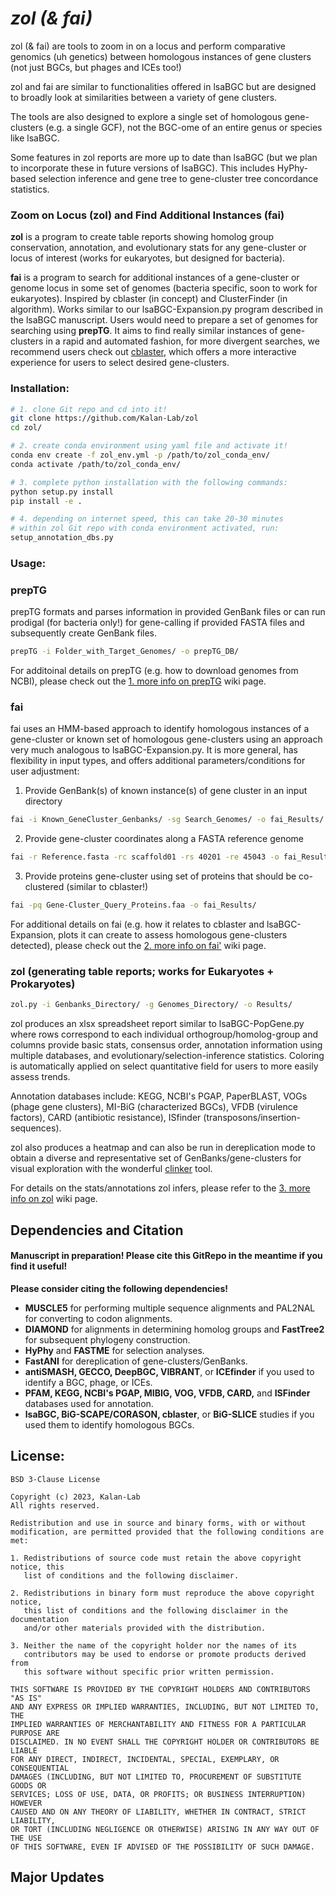 # *zol (& fai)*

zol (& fai) are tools to zoom in on a locus and perform comparative genomics (uh genetics) between homologous instances of gene clusters (not just BGCs, but phages and ICEs too!)

zol and fai are similar to functionalities offered in lsaBGC but are designed to broadly look at similarities between a variety of gene clusters.

The tools are also designed to explore a single set of homologous gene-clusters (e.g. a single GCF), not the BGC-ome of an entire genus or species like lsaBGC.

Some features in zol reports are more up to date than lsaBGC (but we plan to incorporate these in future versions of lsaBGC). This includes HyPhy-based selection inference and gene tree to gene-cluster tree concordance statistics.

### Zoom on Locus (zol) and Find Additional Instances (fai)

**zol** is a program to create table reports showing homolog group conservation, annotation, and evolutionary stats for any gene-cluster or locus of interest (works for eukaryotes, but designed for bacteria).

**fai** is a program to search for additional instances of a gene-cluster or genome locus in some set of genomes (bacteria specific, soon to work for eukaryotes). Inspired by cblaster (in concept) and ClusterFinder (in algorithm). Works similar to our lsaBGC-Expansion.py program described in the lsaBGC manuscript. Users would need to prepare a set of genomes for searching using **prepTG**. It aims to find really similar instances of gene-clusters in a rapid and automated fashion, for more divergent searches, we recommend users check out [cblaster](https://github.com/gamcil/cblaster), which offers a more interactive experience for users to select desired gene-clusters.

### Installation:

```bash
# 1. clone Git repo and cd into it!
git clone https://github.com/Kalan-Lab/zol
cd zol/

# 2. create conda environment using yaml file and activate it!
conda env create -f zol_env.yml -p /path/to/zol_conda_env/
conda activate /path/to/zol_conda_env/

# 3. complete python installation with the following commands:
python setup.py install
pip install -e .

# 4. depending on internet speed, this can take 20-30 minutes
# within zol Git repo with conda environment activated, run:
setup_annotation_dbs.py
```

### Usage:

### prepTG

prepTG formats and parses information in provided GenBank files or can run prodigal (for bacteria only!) for gene-calling if provided FASTA files and subsequently create GenBank files.

```bash
prepTG -i Folder_with_Target_Genomes/ -o prepTG_DB/
```

For additoinal details on prepTG (e.g. how to download genomes from NCBI), please check out the [1. more info on prepTG]() wiki page.

### fai

fai uses an HMM-based approach to identify homologous instances of a gene-cluster or known set of homologous gene-clusters using an approach very much analogous to lsaBGC-Expansion.py. It is more general, has flexibility in input types, and offers additional parameters/conditions for user adjustment:

1. Provide GenBank(s) of known instance(s) of gene cluster in an input directory

```bash
fai -i Known_GeneCluster_Genbanks/ -sg Search_Genomes/ -o fai_Results/
```

2. Provide gene-cluster coordinates along a FASTA reference genome 

```bash
fai -r Reference.fasta -rc scaffold01 -rs 40201 -re 45043 -o fai_Results/
```

3. Provide proteins gene-cluster using set of proteins that should be co-clustered (similar to cblaster!)

```bash
fai -pq Gene-Cluster_Query_Proteins.faa -o fai_Results/
```

For additional details on fai (e.g. how it relates to cblaster and lsaBGC-Expansion, plots it can create to assess homologous gene-clusters detected), please check out the [2. more info on fai']() wiki page.

### zol (generating table reports; works for Eukaryotes + Prokaryotes)

```bash
zol.py -i Genbanks_Directory/ -g Genomes_Directory/ -o Results/
```

zol produces an xlsx spreadsheet report similar to lsaBGC-PopGene.py where rows correspond to each individual orthogroup/homolog-group and columns provide basic stats, consensus order, annotation information using multiple databases, and evolutionary/selection-inference statistics. Coloring is automatically applied on select quantitative field for users to more easily assess trends.

Annotation databases include: KEGG, NCBI's PGAP, PaperBLAST, VOGs (phage gene clusters), MI-BiG (characterized BGCs), VFDB (virulence factors), CARD (antibiotic resistance), ISfinder (transposons/insertion-sequences).

zol also produces a heatmap and can also be run in dereplication mode to obtain a diverse and representative set of GenBanks/gene-clusters for visual exploration with the wonderful [clinker](https://github.com/gamcil/clinker) tool. 

For details on the stats/annotations zol infers, please refer to the [3. more info on zol]() wiki page.

## Dependencies and Citation

#### Manuscript in preparation! Please cite this GitRepo in the meantime if you find it useful!

**Please consider citing the following dependencies!**
* **MUSCLE5** for performing multiple sequence alignments and PAL2NAL for converting to codon alignments.
* **DIAMOND** for alignments in determining homolog groups and **FastTree2** for subsequent phylogeny construction.
* **HyPhy** and **FASTME** for selection analyses.
* **FastANI** for dereplication of gene-clusters/GenBanks.
* **antiSMASH, GECCO, DeepBGC, VIBRANT**, or **ICEfinder** if you used to identify a BGC, phage, or ICEs.
* **PFAM, KEGG, NCBI's PGAP, MIBIG, VOG, VFDB, CARD,** and **ISFinder** databases used for annotation. 
* **lsaBGC, BiG-SCAPE/CORASON, cblaster**, or **BiG-SLICE** studies if you used them to identify homologous BGCs.

## License:

```
BSD 3-Clause License

Copyright (c) 2023, Kalan-Lab
All rights reserved.

Redistribution and use in source and binary forms, with or without
modification, are permitted provided that the following conditions are met:

1. Redistributions of source code must retain the above copyright notice, this
   list of conditions and the following disclaimer.

2. Redistributions in binary form must reproduce the above copyright notice,
   this list of conditions and the following disclaimer in the documentation
   and/or other materials provided with the distribution.

3. Neither the name of the copyright holder nor the names of its
   contributors may be used to endorse or promote products derived from
   this software without specific prior written permission.

THIS SOFTWARE IS PROVIDED BY THE COPYRIGHT HOLDERS AND CONTRIBUTORS "AS IS"
AND ANY EXPRESS OR IMPLIED WARRANTIES, INCLUDING, BUT NOT LIMITED TO, THE
IMPLIED WARRANTIES OF MERCHANTABILITY AND FITNESS FOR A PARTICULAR PURPOSE ARE
DISCLAIMED. IN NO EVENT SHALL THE COPYRIGHT HOLDER OR CONTRIBUTORS BE LIABLE
FOR ANY DIRECT, INDIRECT, INCIDENTAL, SPECIAL, EXEMPLARY, OR CONSEQUENTIAL
DAMAGES (INCLUDING, BUT NOT LIMITED TO, PROCUREMENT OF SUBSTITUTE GOODS OR
SERVICES; LOSS OF USE, DATA, OR PROFITS; OR BUSINESS INTERRUPTION) HOWEVER
CAUSED AND ON ANY THEORY OF LIABILITY, WHETHER IN CONTRACT, STRICT LIABILITY,
OR TORT (INCLUDING NEGLIGENCE OR OTHERWISE) ARISING IN ANY WAY OUT OF THE USE
OF THIS SOFTWARE, EVEN IF ADVISED OF THE POSSIBILITY OF SUCH DAMAGE.
```

## Major Updates 
